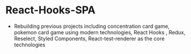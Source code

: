 # React-Hooks-SPA
- Rebuilding previous projects including concentration card game, pokemon card game using modern technologies,  React Hooks , Redux, Reselect,  Styled Components, React-test-renderer as the core technologies
